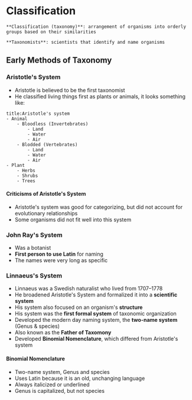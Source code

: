 # Classification
```ad-def
**Classification (taxonomy)**: arrangement of organisms into orderly groups based on their similarities

**Taxonomists**: scientists that identify and name organisms
```

## Early Methods of Taxonomy
### Aristotle's System
- Aristotle is believed to be the first taxonomist
- He classified living things first as plants or animals, it looks something like:

```ad-info
title:Aristotle's system
- Animal
	- Bloodless (Invertebrates)
		- Land
		- Water
		- Air
	- Blodded (Vertebrates)
		- Land
		- Water
		- Air
- Plant
	- Herbs
	- Shrubs
	- Trees
```

#### Criticisms of Aristotle's System
- Aristotle's system was good for categorizing, but did not account for evolutionary relationships
- Some organisms did not fit well into this system

### John Ray's System
- Was a botanist
- **First person to use Latin** for naming
- The names were very long as specific

### Linnaeus's System
- Linnaeus was a Swedish naturalist who lived from 1707–1778
- He broadened Aristotle's System and formalized it into a **scientific system**
- His system also focused on an organism's **structure**
- His system was the **first formal system** of taxonomic organization
- Developed the modern day naming system, the **two-name system** (Genus & species)
- Also known as the **Father of Taxomony**
- Developed **Binomial Nomenclature**, which differed from Aristotle's system

#### Binomial Nomenclature
- Two-name system, Genus and species
- Uses Latin because it is an old, unchanging language
- Always italicized or underlined
- Genus is capitalized, but not species
